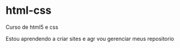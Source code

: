 # html-css
 Curso de html5 e css

Estou aprendendo a criar sites e agr vou gerenciar meus repositorio